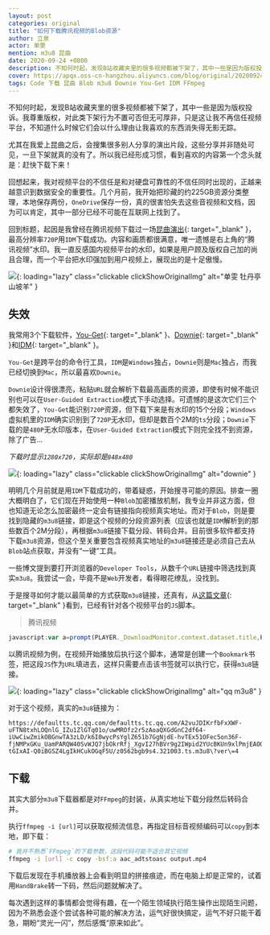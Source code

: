 ```yaml
---
layout: post
categories: original
title: "如何下载腾讯视频的Blob资源"
author: 立泉
actor: 单雯
mention: m3u8 昆曲
date: 2020-09-24 +0800
description: 不知何时起，发现B站收藏夹里的很多视频都被下架了，其中一些是因为版权投诉。我尊重版权，对此类下架行为不置可否但无可厚非，只是这让我不再信任视频平台，不知道什么时候它们会以什么理由让我喜欢的东西消失得无影无踪。
cover: https://apqx.oss-cn-hangzhou.aliyuncs.com/blog/original/20200924/js_get_m3u8_tengxun.jpg
tags: Code 下载 昆曲 Blob m3u8 Downie You-Get IDM FFmpeg
---
```


不知何时起，发现B站收藏夹里的很多视频都被下架了，其中一些是因为版权投诉。我尊重版权，对此类下架行为不置可否但无可厚非，只是这让我不再信任视频平台，不知道什么时候它们会以什么理由让我喜欢的东西消失得无影无踪。

尤其在我爱上昆曲之后，会搜集很多别人分享的演出片段，这些分享并非随处可见，一旦下架就真的没有了。所以我已经形成习惯，看到喜欢的内容第一个念头就是：赶快下载下来！

回想起来，我对视频平台的不信任是和对硬盘可靠性的不信任同时出现的，正越来越意识到数据安全的重要性。几个月前，我开始把珍藏的约225GB资源分类整理，本地保存两份，`OneDrive`保存一份，真的很害怕失去这些音视频和文档，因为可以肯定，其中一部分已经不可能在互联网上找到了。

回到标题，起因是我曾经在腾讯视频下载过一场[昆曲演出](https://v.qq.com/x/page/z0562bgb9s4.html){: target="_blank" }，最高分辨率`720P`用`IDM`下载成功。内容和画质都很满意，唯一遗憾是右上角的“腾讯视频”水印。我一直反感国内视频平台的水印，如果是用户顾及版权自己加的尚且合理，而一个平台把水印强加到用户视频上，展现出的是十足傲慢。

![](https://apqx.oss-cn-hangzhou.aliyuncs.com/blog/original/20200924/mudanting_with_logo.jpg){: loading="lazy" class="clickable clickShowOriginalImg" alt="单雯 牡丹亭 山坡羊" }

## 失效

我常用3个下载软件，[You-Get](https://you-get.org){: target="_blank" }、[Downie](https://software.charliemonroe.net/downie/){: target="_blank" }和[IDM](https://www.internetdownloadmanager.com){: target="_blank" }。

`You-Get`是跨平台的命令行工具，`IDM`是`Windows`独占，`Downie`则是`Mac`独占，而我已经切换到`Mac`，所以最喜欢`Downie`。

`Downie`设计得很漂亮，粘贴`URL`就会解析下载最高画质的资源，即使有时候不能识别也可以在`User-Guided Extraction`模式下手动选择。可遗憾的是这次它们三个都失效了，`You-Get`能识别`720P`资源，但下载下来是有水印的15个分段；`Windows`虚拟机里的`IDM`确实识别到了`720P`无水印，但却是数百个2M的`ts`分段；`Downie`下载的是`480P`无水印版本，在`User-Guided Extraction`模式下则完全找不到资源，除了广告...

*下载时显示`1280x720`，实际却是`848x480`*

![](https://apqx.oss-cn-hangzhou.aliyuncs.com/blog/original/20200924/downie_mudanting.webp){: loading="lazy" class="clickable clickShowOriginalImg" alt="downie" }

明明几个月前就是用`IDM`下载成功的，带着疑惑，开始搜寻可能的原因。排查一圈大概明白了，它们现在开始使用一种`Blob`加密播放机制，我专业并非这方面，但也知道无论怎么加密最终一定会有链接指向视频真实地址。而对于`Blob`，则是要找到隐藏的`m3u8`链接，即是这个视频的分段资源列表（应该也就是`IDM`解析到的那些数百个2M分段），再根据`m3u8`链接下载分段、转码合并。目前很多软件都支持下载`m3u8`资源，但这个至关重要包含视频真实地址的`m3u8`链接还是必须自己去从`Blob`站点获取，并没有“一键”工具。

一些博文提到要打开浏览器的`Developer Tools`，从数千个`URL`链接中筛选找到真实`m3u8`。我尝试一会，毕竟不是`Web`开发者，看得眼花缭乱，没找到。

于是搜寻如何才能以最简单的方式获取`m3u8`链接，还真有，从[这篇文章](https://www.jokerps.com/?p=4451){: target="_blank" }看到，已经有针对各个视频平台的`JS`脚本。

> 腾讯视频

```js
javascript:var a=prompt(PLAYER._DownloadMonitor.context.dataset.title,PLAYER._DownloadMonitor.context.dataset.ckc?PLAYER._DownloadMonitor.context.dataset.currentVideoUrl:PLAYER._DownloadMonitor.context.dataset.currentVideoUrl.replace(/:.*qq.com/g,"://defaultts.tc.qq.com/defaultts.tc.qq.com"));
```

以腾讯视频为例，在视频开始播放后执行这个脚本，通常是创建一个`Bookmark`书签，把这段`JS`作为`URL`填进去，这样只需要点击该书签就可以执行它，获得`m3u8`链接。

![](https://apqx.oss-cn-hangzhou.aliyuncs.com/blog/original/20200924/js_get_m3u8_tengxun.jpg){: loading="lazy" class="clickable clickShowOriginalImg" alt="qq m3u8" }

对于这个视频，真实的`m3u8`链接为：

```http
https://defaultts.tc.qq.com/defaultts.tc.qq.com/A2vuJDIKrfbFxXWF-uFTN8txhLOQnlG_IZu1ZlGTq01o/uwMROfz2r5zAoaQXGdGnC2df64-iUwCiwZmikOBGnwTA3zLD/k6I0wycPsYglZ651b7GgNjdE-hvTEx51OFec5on36F-fjNMPxGKu_UamPARQW40SvWJQ7jbOkrRfj_XgvI27hBVr9g2IWpid2YUcBKUn9xlPmjEAOOhAO8RRj3awkJ4YzVYFWneDhRE0z-tGIxAI-Q0iBGSZ4LgIkHCukOGqF5U/z0562bgb9s4.321003.ts.m3u8\?ver\=4
```

## 下载

其实大部分`m3u8`下载器都是对`FFmpeg`的封装，从真实地址下载分段然后转码合并。

执行`ffmpeg -i [url]`可以获取视频流信息，再指定目标音视频编码可以`copy`到本地，即下载：

```sh
# 我并不熟悉`FFmpeg`的下载参数，这段代码可能不适合其它视频
ffmpeg -i [url] -c copy -bsf:a aac_adtstoasc output.mp4
```

下载后发现在手机播放器上会看到明显的拼接痕迹，而在电脑上却是正常的，试着用`HandBrake`转一下码，然后问题就解决了。

每次遇到这样的事情都会觉得有趣，在一个陌生领域执行陌生操作出现陌生问题，因为不熟悉会逐个尝试各种可能的解决方法，运气好很快搞定，运气不好只能干着急，期盼“灵光一闪”，然后感慨“原来如此”。